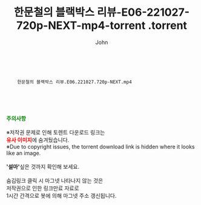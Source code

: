 ﻿---
layout: post
title:  "                   한문철의 블랙박스 리뷰-E06-221027-720p-NEXT-mp4-torrent                .torrent"
author: John
categories: [ TV ]
tags: [  ]
image:  
description: "                   한문철의 블랙박스 리뷰-E06-221027-720p-NEXT-mp4-torrent                 torrent 정보 공유"
toc: true
toc_sticky: true
---

<br>

        한문철의 블랙박스 리뷰.E06.221027.720p-NEXT.mp4    
    
<br><br><br>
<p data-ke-size="size16"><b><span style="color: green;">주의사항</span></b><br /><br />※저작권 문제로 인해 토렌트 다운로드 링크는<br /><b><span style="color: red;">유사 이미지</span></b>에 숨겨뒀습니다.<br />※Due to copyright issues, the torrent download link is hidden where it looks like an image.<br /><br /><b>'설마'</b>싶은 것까지 확인해 보세요.<br /><br />숨김링크 클릭 시 마그넷 나타나지 않는 것은<br />저작권으로 인한 링크만료 자료로<br />1시간 간격으로 봇에 의해 마그넷 주소 갱신됩니다.</p>
